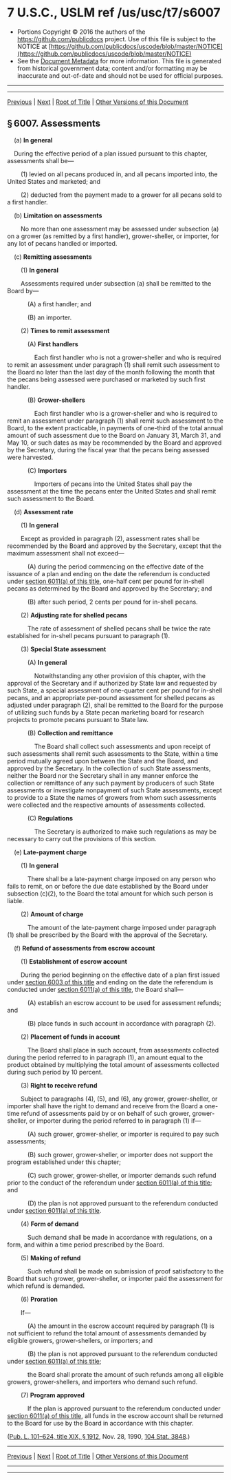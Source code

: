 ---
---

# 7 U.S.C., USLM ref /us/usc/t7/s6007

* Portions Copyright © 2016 the authors of the https://github.com/publicdocs project.
  Use of this file is subject to the NOTICE at [https://github.com/publicdocs/uscode/blob/master/NOTICE](https://github.com/publicdocs/uscode/blob/master/NOTICE)
* See the [Document Metadata](././../../../..//README.md) for more information.
  This file is generated from historical government data; content and/or formatting may be inaccurate and out-of-date and should not be used for official purposes.

----------
----------

[Previous](./../../../..//us/usc/t7/ch89/m__us_usc_t7_s6006.md) | [Next](./../../../..//us/usc/t7/ch89/m__us_usc_t7_s6008.md) | [Root of Title](./../../../../) | [Other Versions of this Document](https://publicdocs.github.io/go/links?ns=uslm&ref=%2Fus%2Fusc%2Ft7%2Fs6007)

## § 6007. Assessments

    (a) __In general__ 

    During the effective period of a plan issued pursuant to this chapter, assessments shall be—

        (1) levied on all pecans produced in, and all pecans imported into, the United States and marketed; and

        (2) deducted from the payment made to a grower for all pecans sold to a first handler.

    (b) __Limitation on assessments__ 

        No more than one assessment may be assessed under subsection (a) on a grower (as remitted by a first handler), grower-sheller, or importer, for any lot of pecans handled or imported.

    (c) __Remitting assessments__ 

        (1) __In general__ 

        Assessments required under subsection (a) shall be remitted to the Board by—

            (A) a first handler; and

            (B) an importer.

        (2) __Times to remit assessment__ 

            (A) __First handlers__ 

                Each first handler who is not a grower-sheller and who is required to remit an assessment under paragraph (1) shall remit such assessment to the Board no later than the last day of the month following the month that the pecans being assessed were purchased or marketed by such first handler.

            (B) __Grower-shellers__ 

                Each first handler who is a grower-sheller and who is required to remit an assessment under paragraph (1) shall remit such assessment to the Board, to the extent practicable, in payments of one-third of the total annual amount of such assessment due to the Board on January 31, March 31, and May 10, or such dates as may be recommended by the Board and approved by the Secretary, during the fiscal year that the pecans being assessed were harvested.

            (C) __Importers__ 

                Importers of pecans into the United States shall pay the assessment at the time the pecans enter the United States and shall remit such assessment to the Board.

    (d) __Assessment rate__ 

        (1) __In general__ 

        Except as provided in paragraph (2), assessment rates shall be recommended by the Board and approved by the Secretary, except that the maximum assessment shall not exceed—

            (A) during the period commencing on the effective date of the issuance of a plan and ending on the date the referendum is conducted under [section 6011(a) of this title][/us/usc/t7/s6011/a], one-half cent per pound for in-shell pecans as determined by the Board and approved by the Secretary; and

            (B) after such period, 2 cents per pound for in-shell pecans.

        (2) __Adjusting rate for shelled pecans__ 

            The rate of assessment of shelled pecans shall be twice the rate established for in-shell pecans pursuant to paragraph (1).

        (3) __Special State assessment__ 

            (A) __In general__ 

                Notwithstanding any other provision of this chapter, with the approval of the Secretary and if authorized by State law and requested by such State, a special assessment of one-quarter cent per pound for in-shell pecans, and an appropriate per-pound assessment for shelled pecans as adjusted under paragraph (2), shall be remitted to the Board for the purpose of utilizing such funds by a State pecan marketing board for research projects to promote pecans pursuant to State law.

            (B) __Collection and remittance__ 

                The Board shall collect such assessments and upon receipt of such assessments shall remit such assessments to the State, within a time period mutually agreed upon between the State and the Board, and approved by the Secretary. In the collection of such State assessments, neither the Board nor the Secretary shall in any manner enforce the collection or remittance of any such payment by producers of such State assessments or investigate nonpayment of such State assessments, except to provide to a State the names of growers from whom such assessments were collected and the respective amounts of assessments collected.

            (C) __Regulations__ 

                The Secretary is authorized to make such regulations as may be necessary to carry out the provisions of this section.

    (e) __Late-payment charge__ 

        (1) __In general__ 

            There shall be a late-payment charge imposed on any person who fails to remit, on or before the due date established by the Board under subsection (c)(2), to the Board the total amount for which such person is liable.

        (2) __Amount of charge__ 

            The amount of the late-payment charge imposed under paragraph (1) shall be prescribed by the Board with the approval of the Secretary.

    (f) __Refund of assessments from escrow account__ 

        (1) __Establishment of escrow account__ 

        During the period beginning on the effective date of a plan first issued under [section 6003 of this title][/us/usc/t7/s6003] and ending on the date the referendum is conducted under [section 6011(a) of this title][/us/usc/t7/s6011/a], the Board shall—

            (A) establish an escrow account to be used for assessment refunds; and

            (B) place funds in such account in accordance with paragraph (2).

        (2) __Placement of funds in account__ 

            The Board shall place in such account, from assessments collected during the period referred to in paragraph (1), an amount equal to the product obtained by multiplying the total amount of assessments collected during such period by 10 percent.

        (3) __Right to receive refund__ 

        Subject to paragraphs (4), (5), and (6), any grower, grower-sheller, or importer shall have the right to demand and receive from the Board a one-time refund of assessments paid by or on behalf of such grower, grower-sheller, or importer during the period referred to in paragraph (1) if—

            (A) such grower, grower-sheller, or importer is required to pay such assessments;

            (B) such grower, grower-sheller, or importer does not support the program established under this chapter;

            (C) such grower, grower-sheller, or importer demands such refund prior to the conduct of the referendum under [section 6011(a) of this title][/us/usc/t7/s6011/a]; and

            (D) the plan is not approved pursuant to the referendum conducted under [section 6011(a) of this title][/us/usc/t7/s6011/a].

        (4) __Form of demand__ 

            Such demand shall be made in accordance with regulations, on a form, and within a time period prescribed by the Board.

        (5) __Making of refund__ 

            Such refund shall be made on submission of proof satisfactory to the Board that such grower, grower-sheller, or importer paid the assessment for which refund is demanded.

        (6) __Proration__ 

        If—

            (A) the amount in the escrow account required by paragraph (1) is not sufficient to refund the total amount of assessments demanded by eligible growers, grower-shellers, or importers; and

            (B) the plan is not approved pursuant to the referendum conducted under [section 6011(a) of this title][/us/usc/t7/s6011/a];

            the Board shall prorate the amount of such refunds among all eligible growers, grower-shellers, and importers who demand such refund.

        (7) __Program approved__ 

            If the plan is approved pursuant to the referendum conducted under [section 6011(a) of this title][/us/usc/t7/s6011/a], all funds in the escrow account shall be returned to the Board for use by the Board in accordance with this chapter.

([Pub. L. 101–624, title XIX, § 1912][/us/pl/101/624/s1912], Nov. 28, 1990, [104 Stat. 3848][/us/stat/104/3848].)

----------

[Previous](./../../../..//us/usc/t7/ch89/m__us_usc_t7_s6006.md) | [Next](./../../../..//us/usc/t7/ch89/m__us_usc_t7_s6008.md) | [Root of Title](./../../../../) | [Other Versions of this Document](https://publicdocs.github.io/go/links?ns=uslm&ref=%2Fus%2Fusc%2Ft7%2Fs6007)

----------
----------

[/us/usc/t7/s6011/a]: https://publicdocs.github.io/go/links?ns=uslm&ref=%2Fus%2Fusc%2Ft7%2Fs6011%2Fa
[/us/usc/t7/s6003]: https://publicdocs.github.io/go/links?ns=uslm&ref=%2Fus%2Fusc%2Ft7%2Fs6003
[/us/usc/t7/s6011/a]: https://publicdocs.github.io/go/links?ns=uslm&ref=%2Fus%2Fusc%2Ft7%2Fs6011%2Fa
[/us/usc/t7/s6011/a]: https://publicdocs.github.io/go/links?ns=uslm&ref=%2Fus%2Fusc%2Ft7%2Fs6011%2Fa
[/us/usc/t7/s6011/a]: https://publicdocs.github.io/go/links?ns=uslm&ref=%2Fus%2Fusc%2Ft7%2Fs6011%2Fa
[/us/usc/t7/s6011/a]: https://publicdocs.github.io/go/links?ns=uslm&ref=%2Fus%2Fusc%2Ft7%2Fs6011%2Fa
[/us/usc/t7/s6011/a]: https://publicdocs.github.io/go/links?ns=uslm&ref=%2Fus%2Fusc%2Ft7%2Fs6011%2Fa
[/us/pl/101/624/s1912]: https://publicdocs.github.io/go/links?ns=uslm&ref=%2Fus%2Fpl%2F101%2F624%2Fs1912
[/us/stat/104/3848]: https://publicdocs.github.io/go/links?ns=uslm&ref=%2Fus%2Fstat%2F104%2F3848


